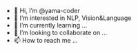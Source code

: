 - 👋 Hi, I’m @yama-coder
- 👀 I’m interested in NLP, Vision&Language
- 🌱 I’m currently learning ...
- 💞️ I’m looking to collaborate on ...
- 📫 How to reach me ...

<!---
yama-coder/yama-coder is a ✨ special ✨ repository because its `README.md` (this file) appears on your GitHub profile.
You can click the Preview link to take a look at your changes.
--->
